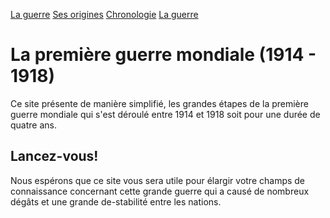 [La guerre](https://github.com/Frankwel/Premiere-guerre-mondiale/blob/master/la-guerre.md)   [Ses origines](https://github.com/Frankwel/Premiere-guerre-mondiale/blob/master/ses-origines.md)   [Chronologie](https://github.com/Frankwel/Premiere-guerre-mondiale/blob/master/chronologie.md)   [La guerre](https://github.com/Frankwel/Premiere-guerre-mondiale/blob/master/bilan.md)

# La première guerre mondiale (1914 - 1918)

Ce site présente de manière simplifié, les grandes étapes de la première guerre mondiale qui s'est déroulé entre 1914 et 1918 soit pour une durée de quatre ans.

## Lancez-vous!

Nous espérons que ce site vous sera utile pour élargir votre champs de connaissance concernant cette grande guerre qui a causé de nombreux dégâts et une grande de-stabilité entre les nations.
